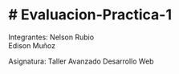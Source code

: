 <h1> # Evaluacion-Practica-1 </h1>

Integrantes:
Nelson Rubio <br>
Edison Muñoz


Asignatura: Taller Avanzado Desarrollo Web
